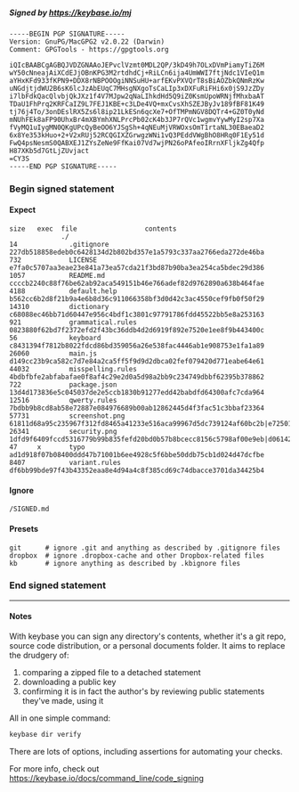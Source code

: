 ##### Signed by https://keybase.io/mj
```
-----BEGIN PGP SIGNATURE-----
Version: GnuPG/MacGPG2 v2.0.22 (Darwin)
Comment: GPGTools - https://gpgtools.org

iQIcBAABCgAGBQJVDZGNAAoJEPvclVzmt0MDL2QP/3kD49h7OLxDVmPiamyTiZ6M
wY50cNneajAiXCdEJjOBnKPG3M2rtdhdCj+RiLCn6ija4UmWWI7ftjNdc1VIeQ1m
aYHxKFd933fKPN9+DDX8rNBPOOOgiNNSuHU+arfEKvPXVQrT8sBiAOZbkQNmRzKw
uNGdjtjdWU2B6sK6lcJzAbEUqC7MHsgNXgoTsCaLIp3xDXFuRiFHi6x0jS9JzZDy
i7lbFdkQacQlvbjQkJXz1f4V7MJpw2qNaLIhkdHd5Q9iZ0KsmUpoWRNjfMhxbaAT
TDaU1FhPrq2KRFCaIZ9L7FEJ1KBE+c3LDe4VQ+mxCvsXhSZEJByJv189fBF81K49
tj76j4To/3onDEslRX5Zs6l8ip21LkESn6qcXe7+OfTMPmNGV8DQTr4+GZ0T0yNd
mNUhFEk8aFP90UhxBr4mXBYmhXNLPrcPb02cK4b3JP7rQVc1wgmvYywMyI2sp7Xa
fVyMQ1uIygMN0QKgUPcQyBeOO6YJSgSh+4qNEuMjVRWOxsOmT1rtaNL30EBaeaD2
6x8Ye353kHuo+2+V2xRUj52RCQGIXZGrwgzWNi1vQ3PEddVWgBhO8HRq0F1Ey51d
FwQ4psNesmS0QABXEJ1ZYsZeNe9FfKai07Vd7wjPN26oPAfeoIRrnXFljkZg4Qfp
H87XKb5d7GtLjZUvjact
=CY3S
-----END PGP SIGNATURE-----

```

<!-- END SIGNATURES -->

### Begin signed statement 

#### Expect

```
size   exec  file                 contents                                                                                                                         
             ./                                                                                                                                                    
14             .gitignore         227db518858edeb0c6428134d2b802bd357e1a5793c337aa2766eda272de46ba                                                                 
732            LICENSE            e7fa0c5707aa3eae23e841a73ea57cda21f3bd87b90ba3ea254ca5bdec29d386                                                                 
1057           README.md          ccccb2240c88f76be62ab92aca549151b46e766adef82d9762890a638b464fae                                                                 
4188           default.help       b562cc6b2d8f21b9a4e6b8d36c911066358bf3d0d42c3ac4550cef9fb0f50f29                                                                 
14310          dictionary         c68088ec46bb71d60447e956c4bdf1c3801c97791786fdd45522bb5e8a253163                                                                 
921            grammatical.rules  0823880f62bd7f2372efd2f43bc36ddb4d2d6919f892e7520e1ee8f9b443400c                                                                 
56             keyboard           c8431394f7812b8022fdcd86bd359056a26e538fac4446ab1e908753e1fa1a89                                                                 
26060          main.js            d149cc23b9ca582c7d7e84a2ca5ff5f9d9d2dbca02fef079420d771eabe64e61                                                                 
44032          misspelling.rules  4bdbfbfe2abfabafae0f8af4c29e2d0a5d98a2bb9c234749dbbf62395b378862                                                                 
722            package.json       13d4d173836e5c045037de2e5ccb1830b91277edd42babdfd64300afc7cda964                                                                 
12516          qwerty.rules       7bdbb9b8cd8ab58e72887e084976689b00ab12862445d4f3fac51c3bbaf23364                                                                 
57731          screenshot.png     61811d68a95c235967f312fd8465a41233e516aca99967d5dc739124af60bc2b|e72501ee1d8894f39173393cfda7b70ac49c493e354a6ac15981f8110ccb1086
26341          security.png       1dfd9f6409fccd5316779b99b835fefd20bd0b57b8bcecc8156c5798af00e9eb|d06142c796249dc95470f5420ef4316a369f2ee159bb12c403768546052c20ad
47     x       typo               ad1d918f07b08400ddd47b71001b6ee4928c5f6bbe50ddb75cb1d024d47dcfbe                                                                 
8407           variant.rules      df6bb99bde97f43b43352eaa8e4d94a4c8f385cd69c74dbacce3701da34425b4                                                                 
```

#### Ignore

```
/SIGNED.md
```

#### Presets

```
git      # ignore .git and anything as described by .gitignore files
dropbox  # ignore .dropbox-cache and other Dropbox-related files    
kb       # ignore anything as described by .kbignore files          
```

<!-- summarize version = 0.0.9 -->

### End signed statement

<hr>

#### Notes

With keybase you can sign any directory's contents, whether it's a git repo,
source code distribution, or a personal documents folder. It aims to replace the drudgery of:

  1. comparing a zipped file to a detached statement
  2. downloading a public key
  3. confirming it is in fact the author's by reviewing public statements they've made, using it

All in one simple command:

```bash
keybase dir verify
```

There are lots of options, including assertions for automating your checks.

For more info, check out https://keybase.io/docs/command_line/code_signing